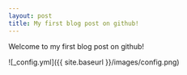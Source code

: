 ```yaml
---
layout: post
title: My first blog post on github!
---
```


Welcome to my first blog post on github!

![_config.yml]({{ site.baseurl }}/images/config.png)
